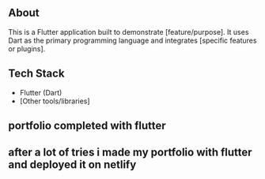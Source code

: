 ## About
This is a Flutter application built to demonstrate [feature/purpose]. It uses Dart as the primary programming language and integrates [specific features or plugins].

## Tech Stack
- Flutter (Dart)
- [Other tools/libraries]
## portfolio completed with flutter 
## after a lot of tries i made my portfolio with flutter and deployed it on netlify 